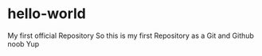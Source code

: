 # hello-world
My first official Repository
So this is my first Repository as a Git and Github noob
Yup

